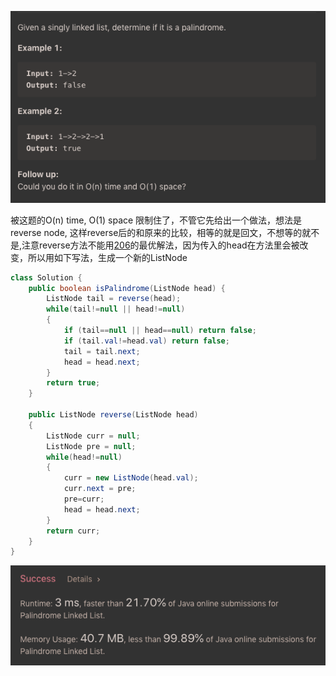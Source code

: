 ![GitHub Logo](/image/234.1.png)

被这题的O(n) time, O(1) space 限制住了，不管它先给出一个做法，想法是reverse node, 这样reverse后的和原来的比较，相等的就是回文，不想等的就不是,注意reverse方法不能用<a href="https://github.com/braveskyyu/leetcode/blob/master/easy/206.%20Reverse%20Linked%20List.md">206</a>的最优解法，因为传入的head在方法里会被改变，所以用如下写法，生成一个新的ListNode

```java
class Solution {
    public boolean isPalindrome(ListNode head) {
        ListNode tail = reverse(head);
        while(tail!=null || head!=null)
        {
            if (tail==null || head==null) return false;
            if (tail.val!=head.val) return false;
            tail = tail.next;
            head = head.next;
        }
        return true;
    }
    
    public ListNode reverse(ListNode head)
    {        
        ListNode curr = null;
        ListNode pre = null;
        while(head!=null)
        {
            curr = new ListNode(head.val);
            curr.next = pre;
            pre=curr;
            head = head.next;
        }
        return curr;
    }
}
```

![GitHub Logo](/image/234.2.png)